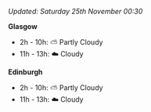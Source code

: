 *Updated: Saturday 25th November 00:30*

**Glasgow**

* 2h - 10h: :partly_sunny: Partly Cloudy
* 11h - 13h: :cloud: Cloudy

**Edinburgh**

* 2h - 10h: :partly_sunny: Partly Cloudy
* 11h - 13h: :cloud: Cloudy
